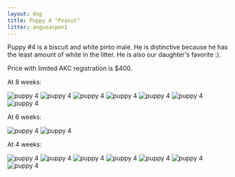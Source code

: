 ```yaml
---
layout: dog
title: Puppy 4 "Peanut"
litter: angusaspen1
---
```


Puppy #4 is a biscuit and white pinto male. He is distinctive because he has the least amount of white in the litter. He is also our daughter's favorite :).

Price with limited AKC registration is $400.

At 8 weeks:

![puppy 4](http://farm6.staticflickr.com/5595/15312920981_848b01e6b0_z_d.jpg)
![puppy 4](http://farm4.staticflickr.com/3857/15312924151_93584bac50_z_d.jpg)
![puppy 4](http://farm6.staticflickr.com/5553/15129546557_da32bef75f_z_d.jpg)
![puppy 4](http://farm4.staticflickr.com/3881/15129507888_89b3c787c4_z_d.jpg)
![puppy 4](http://farm4.staticflickr.com/3892/15129551277_754342b2d7_z_d.jpg)
![puppy 4](http://farm4.staticflickr.com/3917/15316098015_3f8777aefc_z_d.jpg)
![puppy 4](http://farm4.staticflickr.com/3907/15129516958_6fa61bdfe0_z_d.jpg)

At 6 weeks:

![puppy 4](http://farm6.staticflickr.com/5589/15120117436_89c40d1d8c_z_d.jpg)
![puppy 4](http://farm6.staticflickr.com/5559/15142737222_270a42d583_z_d.jpg)

At 4 weeks:

![puppy 4](http://farm4.staticflickr.com/3911/14798567878_bf09ef1573_z_d.jpg)
![puppy 4](http://farm6.staticflickr.com/5573/14798450200_7073f390d2_z_d.jpg)
![puppy 4](http://farm6.staticflickr.com/5557/14982023941_094f3191b1_z_d.jpg)
![puppy 4](http://farm4.staticflickr.com/3890/14798591397_3779f83726_z_d.jpg)
![puppy 4](http://farm6.staticflickr.com/5558/14962157016_3863e1dba1_z_d.jpg)
![puppy 4](http://farm4.staticflickr.com/3879/14982060201_dbd19416b2_z_d.jpg)
![puppy 4](http://farm6.staticflickr.com/5571/14962108876_792082d0f3_z_d.jpg)
